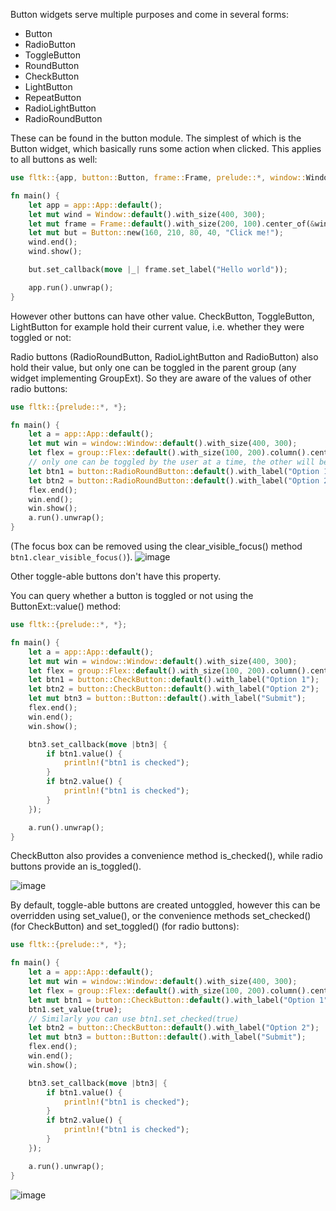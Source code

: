 Button widgets serve multiple purposes and come in several forms:
- Button
- RadioButton
- ToggleButton
- RoundButton
- CheckButton
- LightButton
- RepeatButton
- RadioLightButton
- RadioRoundButton

These can be found in the button module.
The simplest of which is the Button widget, which basically runs some action when clicked. This applies to all buttons as well:
```rust
use fltk::{app, button::Button, frame::Frame, prelude::*, window::Window};

fn main() {
    let app = app::App::default();
    let mut wind = Window::default().with_size(400, 300);
    let mut frame = Frame::default().with_size(200, 100).center_of(&wind);
    let mut but = Button::new(160, 210, 80, 40, "Click me!");
    wind.end();
    wind.show();

    but.set_callback(move |_| frame.set_label("Hello world"));

    app.run().unwrap();
}
```

However other buttons can have other value.
CheckButton, ToggleButton, LightButton for example hold their current value, i.e. whether they were toggled or not:

Radio buttons (RadioRoundButton, RadioLightButton and RadioButton) also hold their value, but only one can be toggled in the parent group (any widget implementing GroupExt). So they are aware of the values of other radio buttons:
```rust
use fltk::{prelude::*, *};

fn main() {
    let a = app::App::default();
    let mut win = window::Window::default().with_size(400, 300);
    let flex = group::Flex::default().with_size(100, 200).column().center_of_parent();
    // only one can be toggled by the user at a time, the other will be automatically untoggled
    let btn1 = button::RadioRoundButton::default().with_label("Option 1");
    let btn2 = button::RadioRoundButton::default().with_label("Option 2"); 
    flex.end();
    win.end();
    win.show();
    a.run().unwrap();
}
```

(The focus box can be removed using the clear_visible_focus() method `btn1.clear_visible_focus()`).
![image](https://user-images.githubusercontent.com/37966791/145727291-8be40de6-8ec6-4e57-bb29-fa0f0ac3b251.png)

Other toggle-able buttons don't have this property.

You can query whether a button is toggled or not using the ButtonExt::value() method:
```rust
use fltk::{prelude::*, *};

fn main() {
    let a = app::App::default();
    let mut win = window::Window::default().with_size(400, 300);
    let flex = group::Flex::default().with_size(100, 200).column().center_of_parent();
    let btn1 = button::CheckButton::default().with_label("Option 1");
    let btn2 = button::CheckButton::default().with_label("Option 2");
    let mut btn3 = button::Button::default().with_label("Submit");
    flex.end();
    win.end();
    win.show();

    btn3.set_callback(move |btn3| {
        if btn1.value() {
            println!("btn1 is checked");
        }
        if btn2.value() {
            println!("btn1 is checked");
        }
    });

    a.run().unwrap();
}
```
CheckButton also provides a convenience method is_checked(), while radio buttons provide an is_toggled().

![image](https://user-images.githubusercontent.com/37966791/145727325-7e5bb45f-674e-4bb2-81c8-27d0ee391d34.png)

By default, toggle-able buttons are created untoggled, however this can be overridden using set_value(), or the convenience methods set_checked() (for CheckButton) and set_toggled() (for radio buttons):
```rust
use fltk::{prelude::*, *};

fn main() {
    let a = app::App::default();
    let mut win = window::Window::default().with_size(400, 300);
    let flex = group::Flex::default().with_size(100, 200).column().center_of_parent();
    let mut btn1 = button::CheckButton::default().with_label("Option 1");
    btn1.set_value(true);
    // Similarly you can use btn1.set_checked(true)
    let btn2 = button::CheckButton::default().with_label("Option 2");
    let mut btn3 = button::Button::default().with_label("Submit");
    flex.end();
    win.end();
    win.show();

    btn3.set_callback(move |btn3| {
        if btn1.value() {
            println!("btn1 is checked");
        }
        if btn2.value() {
            println!("btn1 is checked");
        }
    });

    a.run().unwrap();
}
```

![image](https://user-images.githubusercontent.com/37966791/145727352-bf6dba5c-1a0c-4da4-8296-093e10470f0c.png)